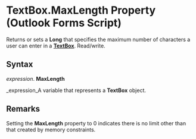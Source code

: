 
# TextBox.MaxLength Property (Outlook Forms Script)

Returns or sets a  **Long** that specifies the maximum number of characters a user can enter in a **[TextBox](4a0e4a3d-beca-9f94-7e27-469c4bafe250.md)**. Read/write.


## Syntax

 _expression_. **MaxLength**

 _expression_A variable that represents a  **TextBox** object.


## Remarks

Setting the  **MaxLength** property to 0 indicates there is no limit other than that created by memory constraints.

